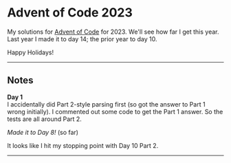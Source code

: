 # Advent of Code 2023
My solutions for [Advent of Code](https://adventofcode.com/) for 2023. We'll see how far I get this year. Last year I made it to day 14; the prior year to day 10.  

Happy Holidays!  

---

## Notes  
**Day 1**  
I accidentally did Part 2-style parsing first (so got the answer to Part 1 wrong initially). I commented out some code to get the Part 1 answer. So the tests are all around Part 2.  

*Made it to Day 8!* (so far)  

It looks like I hit my stopping point with Day 10 Part 2.

---